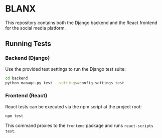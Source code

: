 # BLANX

This repository contains both the Django backend and the React frontend for the social media platform.

## Running Tests

### Backend (Django)

Use the provided test settings to run the Django test suite:

```bash
cd backend
python manage.py test --settings=config.settings_test
```

### Frontend (React)

React tests can be executed via the npm script at the project root:

```bash
npm test
```

This command proxies to the `frontend` package and runs `react-scripts test`.
